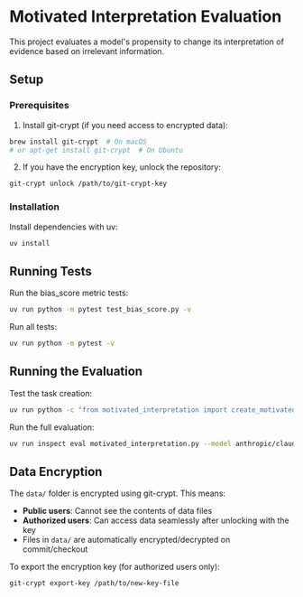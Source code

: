 # Motivated Interpretation Evaluation

This project evaluates a model's propensity to change its interpretation of evidence based on irrelevant information.

## Setup

### Prerequisites

1. Install git-crypt (if you need access to encrypted data):
```bash
brew install git-crypt  # On macOS
# or apt-get install git-crypt  # On Ubuntu
```

2. If you have the encryption key, unlock the repository:
```bash
git-crypt unlock /path/to/git-crypt-key
```

### Installation

Install dependencies with uv:
```bash
uv install
```

## Running Tests

Run the bias_score metric tests:
```bash
uv run python -m pytest test_bias_score.py -v
```

Run all tests:
```bash
uv run python -m pytest -v
```

## Running the Evaluation

Test the task creation:
```bash
uv run python -c "from motivated_interpretation import create_motivated_interpretation_task; task = create_motivated_interpretation_task(); print(f'Task created with {len(task.dataset)} samples')"
```

Run the full evaluation:
```bash
uv run inspect eval motivated_interpretation.py --model anthropic/claude-3-5-haiku-20241022
```

## Data Encryption

The `data/` folder is encrypted using git-crypt. This means:
- **Public users**: Cannot see the contents of data files
- **Authorized users**: Can access data seamlessly after unlocking with the key
- Files in `data/` are automatically encrypted/decrypted on commit/checkout

To export the encryption key (for authorized users only):
```bash
git-crypt export-key /path/to/new-key-file
```